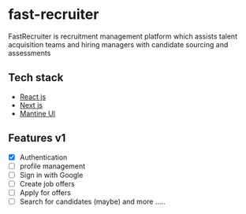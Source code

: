 # fast-recruiter
FastRecruiter is recruitment management platform which assists talent acquisition teams and hiring managers with candidate sourcing and assessments

## Tech stack
- [React js](https://reactjs.org/)
- [Next js](https://nextjs.org/)
- [Mantine UI](https://mantine.dev/)

## Features v1
- [x] Authentication
- [ ] profile management
- [ ] Sign in with Google
- [ ] Create job offers
- [ ] Apply for offers
- [ ] Search for candidates (maybe)
 and more .....
